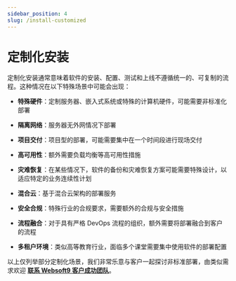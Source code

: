 ```yaml
---
sidebar_position: 4
slug: /install-customized
---
```


# 定制化安装

定制化安装通常意味着软件的安装、配置、测试和上线不遵循统一的、可复制的流程。这种情况在以下特殊场景中可能会出现：

- **特殊硬件**：定制服务器、嵌入式系统或特殊的计算机硬件，可能需要非标准化部署

- **隔离网络**：服务器无外网情况下部署

- **项目交付**：项目型的部署，可能需要集中在一个时间段进行现场交付

- **高可用性**：额外需要负载均衡等高可用性措施

- **灾难恢复**：在某些情况下，软件的备份和灾难恢复方案可能需要特殊设计，以适应特定的业务连续性计划

- **混合云**：基于混合云架构的部署服务

- **安全合规**：特殊行业的合规要求，需要额外的合规与安全措施

- **流程融合**：对于具有严格 DevOps 流程的组织，额外需要将部署融合到客户的流程

- **多租户环境**：类似高等教育行业，面临多个课堂需要集中使用软件的部署配置

以上仅列举部分定制化场景，我们非常乐意与客户一起探讨非标准部署，由类似需求欢迎 **[联系 Websoft9 客户成功团队](./helpdesk)**。  